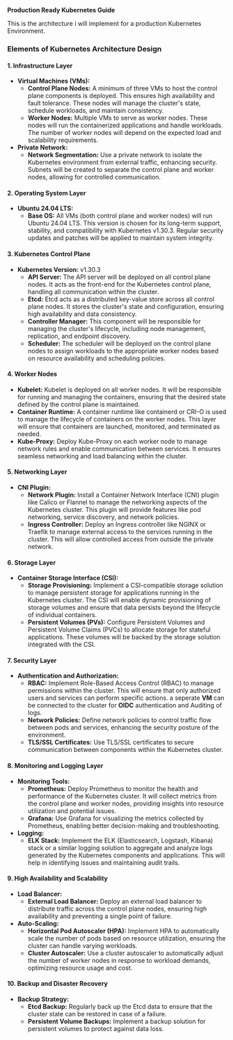 **Production Ready Kubernetes Guide**

This is the architecture i will implement for a production Kubernetes Environment.

### **Elements of Kubernetes Architecture Design**

#### **1. Infrastructure Layer**

* **Virtual Machines (VMs):**
  * **Control Plane Nodes:** A minimum of three VMs to host the control plane components is deployed. This ensures high availability and fault tolerance. These nodes will manage the cluster's state, schedule workloads, and maintain consistency.
  * **Worker Nodes:** Multiple VMs to serve as worker nodes. These nodes will run the containerized applications and handle workloads. The number of worker nodes will depend on the expected load and scalability requirements.
* **Private Network:**
  * **Network Segmentation:** Use a private network to isolate the Kubernetes environment from external traffic, enhancing security. Subnets will be created to separate the control plane and worker nodes, allowing for controlled communication.

#### **2. Operating System Layer**

* **Ubuntu 24.04 LTS:**
  * **Base OS:** All VMs (both control plane and worker nodes) will run Ubuntu 24.04 LTS. This version is chosen for its long-term support, stability, and compatibility with Kubernetes v1.30.3. Regular security updates and patches will be applied to maintain system integrity.

#### **3. Kubernetes Control Plane**

* **Kubernetes Version:** v1.30.3
  * **API Server:** The API server will be deployed on all control plane nodes. It acts as the front-end for the Kubernetes control plane, handling all communication within the cluster.
  * **Etcd:** Etcd acts as a distributed key-value store across all control plane nodes. It stores the cluster's state and configuration, ensuring high availability and data consistency.
  * **Controller Manager:** This component will be responsible for managing the cluster's lifecycle, including node management, replication, and endpoint discovery.
  * **Scheduler:** The scheduler will be deployed on the control plane nodes to assign workloads to the appropriate worker nodes based on resource availability and scheduling policies.

#### **4. Worker Nodes**

* **Kubelet:** Kubelet  is deployed on all worker nodes. It will be responsible for running and managing the containers, ensuring that the desired state defined by the control plane is maintained.
* **Container Runtime:** A container runtime like containerd or CRI-O is used  to manage the lifecycle of containers on the worker nodes. This layer will ensure that containers are launched, monitored, and terminated as needed.
* **Kube-Proxy:** Deploy Kube-Proxy on each worker node to manage network rules and enable communication between services. It ensures seamless networking and load balancing within the cluster.

#### **5. Networking Layer**

* **CNI Plugin:**
  * **Network Plugin:** Install a Container Network Interface (CNI) plugin like Calico or Flannel to manage the networking aspects of the Kubernetes cluster. This plugin will provide features like pod networking, service discovery, and network policies.
  * **Ingress Controller:** Deploy an Ingress controller like NGINX or Traefik to manage external access to the services running in the cluster. This will allow controlled access from outside the private network.

#### **6. Storage Layer**

* **Container Storage Interface (CSI):**
  * **Storage Provisioning:** Implement a CSI-compatible storage solution to manage persistent storage for applications running in the Kubernetes cluster. The CSI will enable dynamic provisioning of storage volumes and ensure that data persists beyond the lifecycle of individual containers.
  * **Persistent Volumes (PVs):** Configure Persistent Volumes and Persistent Volume Claims (PVCs) to allocate storage for stateful applications. These volumes will be backed by the storage solution integrated with the CSI.

#### **7. Security Layer**

* **Authentication and Authorization:**
  * **RBAC:** Implement Role-Based Access Control (RBAC) to manage permissions within the cluster. This will ensure that only authorized users and services can perform specific actions. a seperate **VM** can be connected to the cluster for **OIDC** authentication and Auditing of logs.
  * **Network Policies:** Define network policies to control traffic flow between pods and services, enhancing the security posture of the environment.
  * **TLS/SSL Certificates:** Use TLS/SSL certificates to secure communication between components within the Kubernetes cluster.

#### **8. Monitoring and Logging Layer**

* **Monitoring Tools:**
  * **Prometheus:** Deploy Prometheus to monitor the health and performance of the Kubernetes cluster. It will collect metrics from the control plane and worker nodes, providing insights into resource utilization and potential issues.
  * **Grafana:** Use Grafana for visualizing the metrics collected by Prometheus, enabling better decision-making and troubleshooting.
* **Logging:**
  * **ELK Stack:** Implement the ELK (Elasticsearch, Logstash, Kibana) stack or a similar logging solution to aggregate and analyze logs generated by the Kubernetes components and applications. This will help in identifying issues and maintaining audit trails.

#### **9. High Availability and Scalability**

* **Load Balancer:**
  * **External Load Balancer:** Deploy an external load balancer to distribute traffic across the control plane nodes, ensuring high availability and preventing a single point of failure.
* **Auto-Scaling:**
  * **Horizontal Pod Autoscaler (HPA):** Implement HPA to automatically scale the number of pods based on resource utilization, ensuring the cluster can handle varying workloads.
  * **Cluster Autoscaler:** Use a cluster autoscaler to automatically adjust the number of worker nodes in response to workload demands, optimizing resource usage and cost.

#### **10. Backup and Disaster Recovery**

* **Backup Strategy:**
  * **Etcd Backup:** Regularly back up the Etcd data to ensure that the cluster state can be restored in case of a failure.
  * **Persistent Volume Backups:** Implement a backup solution for persistent volumes to protect against data loss.
